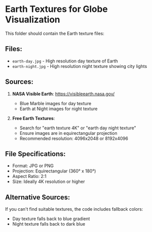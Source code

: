 # Earth Textures for Globe Visualization

This folder should contain the Earth texture files:

## Files:
- `earth-day.jpg` - High resolution day texture of Earth
- `earth-night.jpg` - High resolution night texture showing city lights

## Sources:
1. **NASA Visible Earth**: https://visibleearth.nasa.gov/
   - Blue Marble images for day texture
   - Earth at Night images for night texture

2. **Free Earth Textures**:
   - Search for "earth texture 4K" or "earth day night texture"
   - Ensure images are in equirectangular projection
   - Recommended resolution: 4096x2048 or 8192x4096

## File Specifications:
- Format: JPG or PNG
- Projection: Equirectangular (360° x 180°)
- Aspect Ratio: 2:1
- Size: Ideally 4K resolution or higher

## Alternative Sources:
If you can't find suitable textures, the code includes fallback colors:
- Day texture falls back to blue gradient
- Night texture falls back to dark blue
